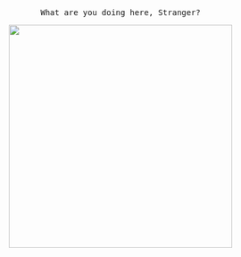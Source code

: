 <p align="center">
<samp>What are you doing here, Stranger?</samp>
</p>

<p align="center">
<img src="https://github.com/user-attachments/assets/654653e7-4f18-4c95-9b66-674aa10adf2f" width="400"/>
</p>
